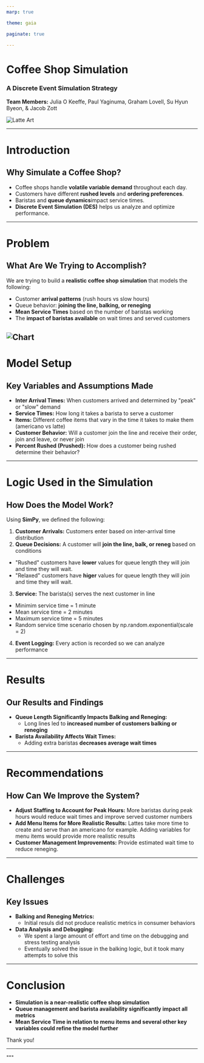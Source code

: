 ```yaml
---
marp: true

theme: gaia

paginate: true

---
```


# **Coffee Shop Simulation**
### A Discrete Event Simulation Strategy

**Team Members:**
Julia O Keeffe, Paul Yaginuma, Graham Lovell, Su Hyun Byeon, & Jacob Zott

![Latte Art](https://upload.wikimedia.org/wikipedia/commons/thumb/9/98/Latte_with_winged_tulip_art.jpg/440px-Latte_with_winged_tulip_art.jpg)


---

# **Introduction**
## Why Simulate a Coffee Shop?

- Coffee shops handle **volatile variable demand** throughout each day.
- Customers have different **rushed levels** and **ordering preferences**.
- Baristas and **queue dynamics**impact service times.
- **Discrete Event Simulation (DES)** helps us analyze and optimize performance.

---

# **Problem**
## What Are We Trying to Accomplish?

We are trying to build a **realistic coffee shop simulation** that models the following:
- Customer **arrival patterns** (rush hours vs slow hours)
- Queue behavior: **joining the line, balking, or reneging**
- **Mean Service Times** based on the number of baristas working
- The **impact of baristas available** on wait times and served customers

![Chart](https://media.istockphoto.com/id/1302095956/photo/barista-taking-order-from-people-standing-in-line.jpg?s=612x612&w=0&k=20&c=Hht0s8eJYSmDwMybK2oKe7C1gfP0Dql8ZJoxIC4k00A=)
---

# **Model Setup**
## Key Variables and Assumptions Made

- **Inter Arrival Times:** When customers arrived and determined by "peak" or "slow" demand
- **Service Times:** How long it takes a barista to serve a customer
- **Items:** Different coffee items that vary in the time it takes to make them (americano vs latte)
- **Customer Behavior:** Will a customer join the line and receive their order, join and leave, or never join
- **Percent Rushed (Prushed):** How does a customer being rushed determine their behavior?

---

# **Logic Used in the Simulation**
## How Does the Model Work?

Using **SimPy**, we defined the following:
1. **Customer Arrivals:** Customers enter based on inter-arrival time distribution
2. **Queue Decisions:** A customer will **join the line, balk, or reneg** based on conditions
  - "Rushed" customers have **lower** values for queue length they will join and time they will wait.
  - "Relaxed" customers have **higer** values for queue length they will join and time they will wait.
3. **Service:** The barista(s) serves the next customer in line
  - Minimim service time = 1 minute
  - Mean service time = 2 minutes
  - Maximum service time = 5 minutes
  - Random service time scenario chosen by  np.random.exponential(scale = 2)
4. **Event Logging:** Every action is recorded so we can analyze performance

---

# **Results**
## Our Results and Findings

- **Queue Length Significantly Impacts Balking and Reneging:**
  - Long lines led to **increased number of customers balking or reneging**
- **Barista Availability Affects Wait Times:**
  - Adding extra baristas **decreases average wait times**

---

# **Recommendations**
## How Can We Improve the System?

- **Adjust Staffing to Account for Peak Hours:** More baristas during peak hours would reduce wait times and improve served customer numbers
- **Add Menu Items for More Realistic Results:** Lattes take more time to create and serve than an americano for example. Adding variables for menu items would provide more realistic results
- **Customer Management Improvements:** Provide estimated wait time to reduce reneging.

---

# **Challenges**
## Key Issues

- **Balking and Reneging Metrics:**
  - Initial resuls did not produce realistic metrics in consumer behaviors
- **Data Analysis and Debugging:**
  - We spent a large amount of effort and time on the debugging and stress testing analysis
  - Eventually solved the issue in the balking logic, but it took many attempts to solve this

---

# **Conclusion**

- **Simulation is a near-realistic coffee shop simulation**
- **Queue management and barista availability significantly impact all metrics**
- **Mean Service Time in relation to menu items and several other key variables could refine the model further**

Thank you!

---

"""